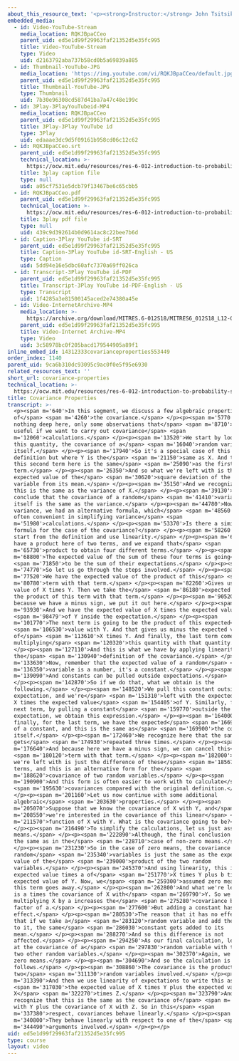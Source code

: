 ```yaml
---
about_this_resource_text: '<p><strong>Instructor:</strong> John Tsitsiklis</p>'
embedded_media:
  - id: Video-YouTube-Stream
    media_location: RQKJBpaCCeo
    parent_uid: ed5e1d99f29963faf21352d5e35fc995
    title: Video-YouTube-Stream
    type: Video
    uid: d2163792aba737b58cd0b5a69839a885
  - id: Thumbnail-YouTube-JPG
    media_location: 'https://img.youtube.com/vi/RQKJBpaCCeo/default.jpg'
    parent_uid: ed5e1d99f29963faf21352d5e35fc995
    title: Thumbnail-YouTube-JPG
    type: Thumbnail
    uid: 7b30e96308cd587d41ba7a47c48e199c
  - id: 3Play-3PlayYouTubeid-MP4
    media_location: RQKJBpaCCeo
    parent_uid: ed5e1d99f29963faf21352d5e35fc995
    title: 3Play-3Play YouTube id
    type: 3Play
    uid: edaaae3dc9d5f09161b958cd06c12c62
  - id: RQKJBpaCCeo.srt
    parent_uid: ed5e1d99f29963faf21352d5e35fc995
    technical_location: >-
      https://ocw.mit.edu/resources/res-6-012-introduction-to-probability-spring-2018/part-i-the-fundamentals/covariance-properties/RQKJBpaCCeo.srt
    title: 3play caption file
    type: null
    uid: a05cf7531e5dcb79f13467be6c65cbb5
  - id: RQKJBpaCCeo.pdf
    parent_uid: ed5e1d99f29963faf21352d5e35fc995
    technical_location: >-
      https://ocw.mit.edu/resources/res-6-012-introduction-to-probability-spring-2018/part-i-the-fundamentals/covariance-properties/RQKJBpaCCeo.pdf
    title: 3play pdf file
    type: null
    uid: 439c9d392614b0d9614ac8c22bee7b6d
  - id: Caption-3Play YouTube id-SRT
    parent_uid: ed5e1d99f29963faf21352d5e35fc995
    title: Caption-3Play YouTube id-SRT-English - US
    type: Caption
    uid: 5dd94e16e5dbc60afc7370a69ff026ca
  - id: Transcript-3Play YouTube id-PDF
    parent_uid: ed5e1d99f29963faf21352d5e35fc995
    title: Transcript-3Play YouTube id-PDF-English - US
    type: Transcript
    uid: 1f4285a3e81500145aced2e74380a45e
  - id: Video-InternetArchive-MP4
    media_location: >-
      https://archive.org/download/MITRES.6-012S18/MITRES6_012S18_L12-06_300k.mp4
    parent_uid: ed5e1d99f29963faf21352d5e35fc995
    title: Video-Internet Archive-MP4
    type: Video
    uid: 3c58978bc0f205bacd179544905a89f1
inline_embed_id: 14312333covarianceproperties553449
order_index: 1140
parent_uid: 9ca6b310dc93095c9ac0f0e5f95e6930
related_resources_text: ''
short_url: covariance-properties
technical_location: >-
  https://ocw.mit.edu/resources/res-6-012-introduction-to-probability-spring-2018/part-i-the-fundamentals/covariance-properties
title: Covariance Properties
transcript: >-
  <p><span m='640'>In this segment, we discuss a few algebraic properties
  of</span> <span m='4260'>the covariance.</span> </p><p><span m='5770'>There is
  nothing deep here, only some observations that</span> <span m='8710'>can be
  useful if we want to carry out covariance</span> <span
  m='12060'>calculations.</span> </p><p><span m='13520'>We start by looking at
  this quantity, the covariance of a</span> <span m='16040'>random variable with
  itself.</span> </p><p><span m='17940'>So it's a special case of this
  definition but where Y is the</span> <span m='21150'>same as X. And therefore,
  this second term here is the same</span> <span m='25090'>as the first
  term.</span> </p><p><span m='26350'>And so what we're left with is the
  expected value of the</span> <span m='30620'>square deviation of the random
  variable from its mean.</span> </p><p><span m='35150'>And we recognize that
  this is the same as the variance of X.</span> </p><p><span m='39130'>So we
  conclude that the covariance of a random</span> <span m='41410'>variable with
  itself is the same as the variance.</span> </p><p><span m='44780'>Now, for the
  variance, we had an alternative formula, which</span> <span m='48560'>was
  often convenient in simplifying variance</span> <span
  m='51980'>calculations.</span> </p><p><span m='53370'>Is there a similar
  formula for the case of the covariance?</span> </p><p><span m='58260'>Let us
  start from the definition and use linearity.</span> </p><p><span m='61860'>We
  have a product here of two terms, and we expand that</span> <span
  m='65730'>product to obtain four different terms.</span> </p><p><span
  m='68800'>The expected value of the sum of these four terms is going</span>
  <span m='71850'>to be the sum of their expectations.</span> </p><p><span
  m='74770'>So let us go through the steps involved.</span> </p><p><span
  m='77520'>We have the expected value of the product of this</span> <span
  m='80780'>term with that term.</span> </p><p><span m='82260'>Gives us expected
  value of X times Y. Then we take the</span> <span m='86180'>expected value of
  the product of this term with that term.</span> </p><p><span m='90520'>And
  because we have a minus sign, we put it out here.</span> </p><p><span
  m='93930'>And we have the expected value of X times the expected value</span>
  <span m='98479'>of Y inside the expectation.</span> </p><p><span
  m='101770'>The next term is going to be the product of this expected</span>
  <span m='106530'>value with Y. And that gives us minus the expected value
  of</span> <span m='113610'>X times Y. And finally, the last term comes by
  multiplying</span> <span m='120320'>this quantity with that quantity.</span>
  </p><p><span m='127110'>And this is what we have by applying linearity to
  the</span> <span m='130940'>definition of the covariance.</span> </p><p><span
  m='133630'>Now, remember that the expected value of a random</span> <span
  m='136350'>variable is a number, it's a constant.</span> </p><p><span
  m='139090'>And constants can be pulled outside expectations.</span>
  </p><p><span m='142870'>So if we do that, what we obtain is the
  following.</span> </p><p><span m='148520'>We pull this constant outside the
  expectation, and we're</span> <span m='151310'>left with the expected value of
  X times the expected value</span> <span m='154405'>of Y. Similarly, for the
  next term, by pulling a constant</span> <span m='159770'>outside the
  expectation, we obtain this expression.</span> </p><p><span m='164000'>And
  finally, for the last term, we have the expected</span> <span m='166900'>value
  of a constant, and this is the same as</span> <span m='169900'>the constant
  itself.</span> </p><p><span m='172460'>We recognize here that the same term
  gets</span> <span m='174930'>repeated three times.</span> </p><p><span
  m='176640'>And because here we have a minus sign, we can cancel this</span>
  <span m='180120'>term with that term.</span> </p><p><span m='182000'>And what
  we're left with is just the difference of these</span> <span m='185670'>two
  terms, and this is an alternative form for the</span> <span
  m='188620'>covariance of two random variables.</span> </p><p><span
  m='190900'>And this form is often easier to work with to calculate</span>
  <span m='195630'>covariances compared with the original definition.</span>
  </p><p><span m='201160'>Let us now continue with some additional
  algebraic</span> <span m='203630'>properties.</span> </p><p><span
  m='205070'>Suppose that we know the covariance of X with Y, and</span> <span
  m='208550'>we're interested in the covariance of this linear</span> <span
  m='211570'>function of X with Y. What is the covariance going to be?</span>
  </p><p><span m='216490'>To simplify the calculations, let us just assume zero
  means.</span> </p><p><span m='222890'>Although, the final conclusion will be
  the same as in the</span> <span m='228710'>case of non-zero means.</span>
  </p><p><span m='231230'>So in the case of zero means, the covariance of two
  random</span> <span m='235340'>variables is just the same as the expected
  value of the</span> <span m='239000'>product of the two random
  variables.</span> </p><p><span m='245370'>And using linearity, this is the
  expected value times a of</span> <span m='251770'>X times Y plus b times the
  expected value of Y. Now, we</span> <span m='259300'>assumed zero means, so
  this term goes away.</span> </p><p><span m='262800'>And what we're left with
  is a times the covariance of X with</span> <span m='269790'>Y. So we see that
  multiplying X by a increases the</span> <span m='275280'>covariance by a
  factor of a.</span> </p><p><span m='277600'>But adding a constant has no
  effect.</span> </p><p><span m='280530'>The reason that it has no effect is
  that if we take a</span> <span m='283120'>random variable and add the constant
  to it, the same</span> <span m='286030'>constant gets added to its
  mean.</span> </p><p><span m='288270'>And so this difference is not
  affected.</span> </p><p><span m='294250'>As our final calculation, let us look
  at the covariance of a</span> <span m='297830'>random variable with the sum of
  two other random variables.</span> </p><p><span m='302370'>Again, we assume
  zero means.</span> </p><p><span m='304690'>And so the calculation is as
  follows.</span> </p><p><span m='308860'>The covariance is the product of the
  two</span> <span m='311130'>random variables involved.</span> </p><p><span
  m='313390'>And then we use linearity of expectations to write this as</span>
  <span m='317030'>the expected value of X times Y plus the expected value of
  X</span> <span m='322270'>times Z.</span> </p><p><span m='323790'>And we
  recognize that this is the same as the covariance of</span> <span m='327320'>X
  with Y plus the covariance of X with Z. So in this</span> <span
  m='337380'>respect, covariances behave linearly.</span> </p><p><span
  m='340800'>They behave linearly with respect to one of the</span> <span
  m='344490'>arguments involved.</span> </p><p></p>
uid: ed5e1d99f29963faf21352d5e35fc995
type: course
layout: video
---
```

